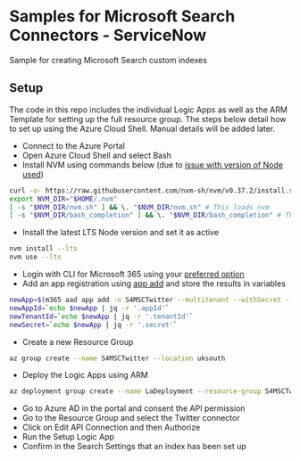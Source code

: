 # Samples for Microsoft Search Connectors - ServiceNow

Sample for creating Microsoft Search custom indexes

## Setup

The code in this repo includes the individual Logic Apps as well as the ARM Template for setting up the full resource group. The steps below detail how to set up using the Azure Cloud Shell. Manual details will be added later.

- Connect to the Azure Portal
- Open Azure Cloud Shell and select Bash
- Install NVM using commands below (due to [issue with version of Node used](https://github.com/pnp/cli-microsoft365/issues/2017))

```bash
curl -o- https://raw.githubusercontent.com/nvm-sh/nvm/v0.37.2/install.sh | bash
export NVM_DIR="$HOME/.nvm"
[ -s "$NVM_DIR/nvm.sh" ] && \. "$NVM_DIR/nvm.sh" # This loads nvm
[ -s "$NVM_DIR/bash_completion" ] && \. "$NVM_DIR/bash_completion" # This loads nvm bash_completion
```

- Install the latest LTS Node version and set it as active

```bash
nvm install --lts
nvm use --lts
```

- Login with CLI for Microsoft 365 using your [preferred option](https://pnp.github.io/cli-microsoft365/user-guide/connecting-office-365/#log-in-using-the-default-device-code-flow)
- Add an app registration using [app add](https://pnp.github.io/cli-microsoft365/cmd/aad/app/app-add/) and store the results in variables

```bash
newApp=$(m365 aad app add -n S4MSCTwitter --multitenant --withSecret --apisApplication 'https://graph.microsoft.com/ExternalItem.ReadWrite.All' -o json)
newAppId=`echo $newApp | jq -r '.appId'`
newTenantId=`echo $newApp | jq -r '.tenantId'`
newSecret=`echo $newApp | jq -r '.secret'`
```

- Create a new Resource Group

```bash
az group create --name S4MSCTwitter --location uksouth
```

- Deploy the Logic Apps using ARM

```bash
az deployment group create --name LaDeployment --resource-group S4MSCTwitter --template-uri "https://raw.githubusercontent.com/kevmcdonk/S4MSC-Twitter/main/template.json" --parameters connections_twitter_name=S4MSCTwitter region=uksouth tenantId=$newTenantId clientId=$newAppId secret=$newSecret
```

- Go to Azure AD in the portal and consent the API permission
- Go to the Resource Group and select the Twitter connector
- Click on Edit API Connection and then Authorize
- Run the Setup Logic App
- Confirm in the Search Settings that an index has been set up
